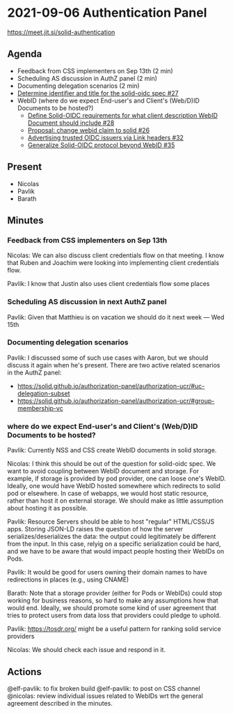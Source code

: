 # 2021-09-06 Authentication Panel

https://meet.jit.si/solid-authentication

## Agenda

* Feedback from CSS implementers on Sep 13th (2 min)
* Scheduling AS discussion in AuthZ panel (2 min)
* Documenting delegation scenarios (2 min)
* [Determine identifier and title for the solid-oidc spec #27](https://github.com/solid/solid-oidc/issues/27)
* WebID (where do we expect End-user's and Client's (Web/D)ID Documents to be hosted?)
  * [Define Solid-OIDC requirements for what client description WebID Document should include #28](https://github.com/solid/solid-oidc/issues/28)
  * [Proposal: change webid claim to solid #26](https://github.com/solid/solid-oidc/issues/26)
  * [Advertising trusted OIDC issuers via Link headers #32](https://github.com/solid/solid-oidc/issues/32)
  * [Generalize Solid-OIDC protocol beyond WebID #35](https://github.com/solid/solid-oidc/issues/35)

## Present

* Nicolas
* Pavlik
* Barath


## Minutes

### Feedback from CSS implementers on Sep 13th

Nicolas: We can also discuss client credentials flow on that meeting. I know that Ruben and Joachim were
looking into implementing client credentials flow.

Pavlik: I know that Justin also uses client credentials flow some places

### Scheduling AS discussion in next AuthZ panel

Pavlik: Given that Matthieu is on vacation we should do it next week — Wed 15th

### Documenting delegation scenarios

Pavlik: I discussed some of such use cases with Aaron, but we should discuss it again when he's present. 
There are two active related scenarios in the AuthZ panel:
- https://solid.github.io/authorization-panel/authorization-ucr/#uc-delegation-subset
- https://solid.github.io/authorization-panel/authorization-ucr/#group-membership-vc


### where do we expect End-user's and Client's (Web/D)ID Documents to be hosted?

Pavlik: Currently NSS and CSS create WebID documents in solid storage.

Nicolas: I think this should be out of the question for solid-oidc spec. We want to avoid coupling between
WebID document and storage. For example, if storage is provided by pod provider, one can loose one's WebID.
Ideally, one would have WebID hosted somewhere which redirects to solid pod or elsewhere. In case of webapps,
we would host static resource, rather than host it on external storage. We should make as little assumption
about hosting it as possible.

Pavlik: Resource Servers should be able to host "regular" HTML/CSS/JS apps. Storing JSON-LD raises the question of 
how the server serializes/deserializes the data: the output could legitimately be different from the input. In this
case, relyig on a specific serialization could be hard, and we have to be aware that would impact people hosting their
WebIDs on Pods.

Pavlik: It would be good for users owning their domain names to have redirections in places (e.g., using CNAME)

Barath: Note that a storage provider (either for Pods or WebIDs) could stop working for business reasons, so
hard to make any assumptions how that would end. Ideally, we should promote some kind of user agreement that
tries to protect users from data loss that providers could pledge to uphold.

Pavlik: https://tosdr.org/ might be a useful pattern for ranking solid service providers

Nicolas: We should check each issue and respond in it.

## Actions

@elf-pavlik: to fix broken build
@elf-pavlik: to post on CSS channel
@nicolas: review individual issues related to WebIDs wrt the general agreement described in the minutes.
